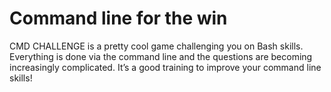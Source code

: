 # Command line for the win

CMD CHALLENGE is a pretty cool game challenging you on Bash skills. Everything is done via the command line and the questions are becoming increasingly complicated. It’s a good training to improve your command line skills!
